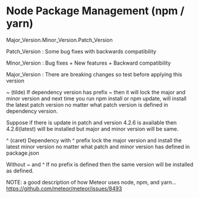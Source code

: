 # Node Package Management (npm / yarn)


Major_Version.Minor_Version.Patch_Version

Patch_Version : Some bug fixes with backwards compatibility

Minor_Version : Bug fixes + New features + Backward compatibility

Major_Version : There are breaking changes so test before applying this version

~ (tilde)
If dependency version has prefix ~ then it will lock the major and minor version and next time you run npm install or npm update, will install the latest patch version no matter what patch version is defined in dependency version.

Suppose if there is update in patch and version 4.2.6 is available then 4.2.6(latest) will be installed but major and minor version will be same.

^ (caret)
Dependency with ^ prefix lock the major version and install the latest minor version no matter what patch and minor version has defined in package.json

Without ~ and ^
If no prefix is defined then the same version will be installed as defined.


NOTE: a good description of how Meteor uses node, npm, and yarn...
https://github.com/meteor/meteor/issues/8493

